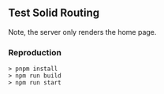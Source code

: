 ## Test Solid Routing 

Note, the server only renders the home page.

### Reproduction

```
> pnpm install
> npm run build
> npm run start
```
